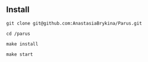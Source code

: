 ## Install

```
git clone git@github.com:AnastasiaBrykina/Parus.git
```

```
cd /parus
```

```
make install
```

```
make start
```
